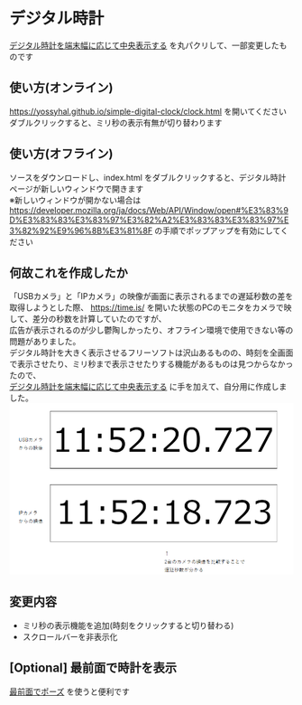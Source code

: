# デジタル時計

[デジタル時計を端末幅に応じて中央表示する](https://dianxnao.com/javascript%E8%AA%B2%E9%A1%8C%EF%BC%9A%E3%83%87%E3%82%B8%E3%82%BF%E3%83%AB%E6%99%82%E8%A8%88%E3%82%92%E7%AB%AF%E6%9C%AB%E5%B9%85%E3%81%AB%E5%BF%9C%E3%81%98%E3%81%A6%E4%B8%AD%E5%A4%AE%E8%A1%A8%E7%A4%BA/)
を丸パクリして、一部変更したものです

## 使い方(オンライン)

<https://yossyhal.github.io/simple-digital-clock/clock.html> を開いてください  
ダブルクリックすると、ミリ秒の表示有無が切り替わります

## 使い方(オフライン)

ソースをダウンロードし、index.html をダブルクリックすると、デジタル時計ページが新しいウィンドウで開きます  
※新しいウィンドウが開かない場合は
<https://developer.mozilla.org/ja/docs/Web/API/Window/open#%E3%83%9D%E3%83%83%E3%83%97%E3%82%A2%E3%83%83%E3%83%97%E3%82%92%E9%96%8B%E3%81%8F>
の手順でポップアップを有効にしてください

## 何故これを作成したか

「USBカメラ」と「IPカメラ」の映像が画面に表示されるまでの遅延秒数の差を取得しようとした際、
<https://time.is/> を開いた状態のPCのモニタをカメラで映して、差分の秒数を計算していたのですが、  
広告が表示されるのが少し鬱陶しかったり、オフライン環境で使用できない等の問題がありました。  
デジタル時計を大きく表示させるフリーソフトは沢山あるものの、時刻を全画面で表示させたり、ミリ秒まで表示させたりする機能があるものは見つからなかったので、  
[デジタル時計を端末幅に応じて中央表示する](https://dianxnao.com/javascript%E8%AA%B2%E9%A1%8C%EF%BC%9A%E3%83%87%E3%82%B8%E3%82%BF%E3%83%AB%E6%99%82%E8%A8%88%E3%82%92%E7%AB%AF%E6%9C%AB%E5%B9%85%E3%81%AB%E5%BF%9C%E3%81%98%E3%81%A6%E4%B8%AD%E5%A4%AE%E8%A1%A8%E7%A4%BA/)
に手を加えて、自分用に作成しました。  
![camera](camera.png)

## 変更内容

- ミリ秒の表示機能を追加(時刻をクリックすると切り替わる)
- スクロールバーを非表示化

## [Optional] 最前面で時計を表示

[最前面でポーズ](https://so-zou.jp/software/pause/) を使うと便利です
